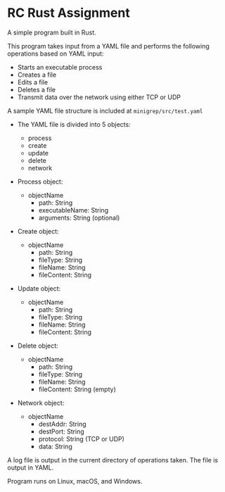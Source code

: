 # RC Rust Assignment

A simple program built in Rust.

This program takes input from a YAML file and performs the following operations based on YAML input:

*	Starts an executable process
*	Creates a file
*	Edits a file
*	Deletes a file 
*	Transmit data over the network using either TCP or UDP

A sample YAML file structure is included at `minigrep/src/test.yaml`

- The YAML file is divided into 5 objects:
	- process
	- create
	- update
	- delete
	- network

- Process object:
	- objectName
		- path: String
		- executableName: String
		- arguments: String (optional)

- Create object:
	- objectName
		- path: String
		- fileType: String
		- fileName: String
		- fileContent: String

- Update object:
	- objectName
		- path: String
		- fileType: String
		- fileName: String
		- fileContent: String

- Delete object:
	- objectName
		- path: String
		- fileType: String
		- fileName: String
		- fileContent: String (empty)
		
- Network object:
	- objectName
		- destAddr: String
		- destPort: String
		- protocol: String (TCP or UDP)
		- data: String

A log file is output in the current directory of operations taken. The file is output in YAML. 

Program runs on Linux, macOS, and Windows.
